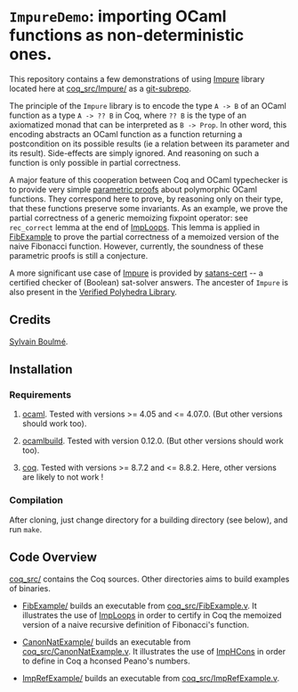 # `ImpureDemo`: importing OCaml functions as non-deterministic ones.

This repository contains a few demonstrations of using
[Impure](https://github.com/boulme/Impure) library located here at
[coq_src/Impure/](coq_src/Impure/) as a
[git-subrepo](https://github.com/ingydotnet/git-subrepo).

The principle of the `Impure` library is to encode the type `A -> B`
of an OCaml function as a type `A -> ?? B` in Coq, where `?? B` is the
type of an axiomatized monad that can be interpreted as `B -> Prop`.
In other word, this encoding abstracts an OCaml function as a function
returning a postcondition on its possible results (ie a relation
between its parameter and its result). Side-effects are simply
ignored. And reasoning on such a function is only possible in partial
correctness.

A major feature of this cooperation between Coq and OCaml typechecker
is to provide very simple
[parametric proofs](http://homepages.inf.ed.ac.uk/wadler/topics/parametricity.html)
about polymorphic OCaml functions.  They correspond here to prove, by
reasoning only on their type, that these functions preserve some
invariants.  As an example, we prove the partial correctness of a
generic memoizing fixpoint operator: see `rec_correct` lemma at the
end of [ImpLoops](coq_src/Impure/ImpLoops.v).  This lemma is applied
in [FibExample](coq_src/FibExample.v) to prove the partial correctness
of a memoized version of the naive Fibonacci function.  However,
currently, the soundness of these parametric proofs is still a
conjecture.

A more significant use case of [Impure](https://github.com/boulme/Impure) is provided by [satans-cert](https://github.com/boulme/satans-cert) -- a certified checker of (Boolean) sat-solver answers.
The ancester of `Impure` is also present in the [Verified Polyhedra Library](https://github.com/VERIMAG-Polyhedra/VPL).

## Credits

[Sylvain Boulmé](mailto:Sylvain.Boulme@univ-grenoble-alpes.fr).

## Installation

### Requirements

1. [ocaml](https://ocaml.org/docs/install.html). Tested with versions >= 4.05 and <= 4.07.0. (But other versions should work too).

2. [ocamlbuild](https://github.com/ocaml/ocamlbuild). Tested with version 0.12.0. (But other versions should work too).

3. [coq](https://coq.inria.fr/). Tested with versions >= 8.7.2 and <= 8.8.2. Here, other versions are likely to not work !

### Compilation

After cloning, just change directory for a building directory (see below), and run `make`.

## Code Overview

[coq_src/](coq_src/) contains the Coq sources. Other directories aims to build examples of binaries.

- [FibExample/](FibExample/) builds an executable from [coq_src/FibExample.v](coq_src/FibExample.v). It illustrates the use of [ImpLoops](coq_src/Impure/ImpLoops.v) in order to certify in Coq the memoized version of a naive recursive definition of Fibonacci's function.

- [CanonNatExample/](CanonNatExample/) builds an executable from [coq_src/CanonNatExample.v](coq_src/CanonNatExample.v). It illustrates the use of [ImpHCons](coq_src/Impure/ImpHCons.v) in order to define in Coq a hconsed Peano's numbers.

- [ImpRefExample/](ImpRefExample/) builds an executable from [coq_src/ImpRefExample.v](coq_src/ImpRefExample.v).
